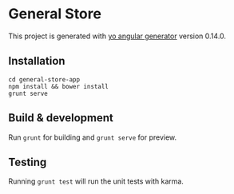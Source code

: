# General Store

This project is generated with [yo angular generator](https://github.com/yeoman/generator-angular)
version 0.14.0.

## Installation

```shell
cd general-store-app
npm install && bower install
grunt serve
```

## Build & development

Run `grunt` for building and `grunt serve` for preview.

## Testing

Running `grunt test` will run the unit tests with karma.
